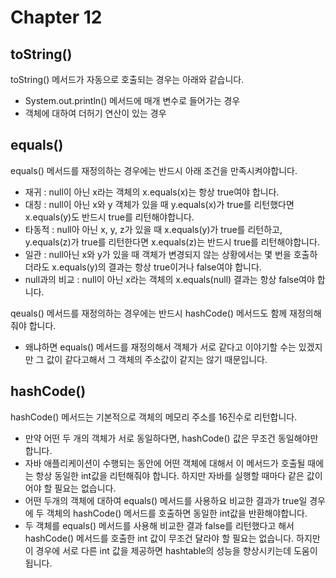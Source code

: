 # Chapter 12

## toString()
toString() 메서드가 자동으로 호출되는 경우는 아래와 같습니다.

- System.out.println() 메서드에 매개 변수로 들어가는 경우
- 객체에 대하여 더허기 연산이 있는 경우

## equals()

equals() 메서드를 재정의하는 경우에는 반드시 아래 조건을 만족시켜야합니다.

- 재귀 : null이 아닌 x라는 객체의 x.equals(x)는 항상 true여야 합니다.
- 대칭 : null이 아닌 x와 y 객체가 있을 때 y.equals(x)가 true를 리턴했다면 x.equals(y)도 반드시 true를 리턴해야합니다.
- 타동적 : null아 아닌 x, y, z가 있을 때 x.equals(y)가 true를 리턴하고, y.equals(z)가 true를 리턴한다면 x.equals(z)는 반드시 true를 리턴해야합니다.
- 일관 : null아닌 x와 y가 있을 때 객체가 변경되지 않는 상황에서는 몇 번을 호출하더라도 x.equals(y)의 결과는 항상 true이거나 false여야 합니다.
- null과의 비교 : null이 아닌 x라는 객체의 x.equals(null) 결과는 항상 false여야 합니다.

qeuals() 메서드를 재정의하는 경우에는 반드시 hashCode() 메서드도 함께 재정의해줘야 합니다.
- 왜냐하면 equals() 메서드를 재정의해서 객체가 서로 같다고 이야기할 수는 있겠지만 그 값이 같다고해서 그 객체의 주소값이 같지는 않기 때문입니다. 

## hashCode()
hashCode() 메서드는 기본적으로 객체의 메모리 주소를 16진수로 리턴합니다.

- 만약 어떤 두 개의 객체가 서로 동일하다면, hashCode() 값은 무조건 동일해야만 합니다.
- 자바 애플리케이션이 수행되는 동안에 어떤 객체에 대해서 이 메서드가 호출될 때에는 항상 동일한 int값을 리턴해줘야 합니다. 하지만 자바를 실행할 때마다 같은 값이어야 할 필요는 없습니다.
- 어떤 두개의 객체에 대하여 equals() 메서드를 사용하요 비교한 결과가 true일 경우에 두 객체의 hashCode() 메서드를 호출하면 동일한 int값을 반환해야합니다.
- 두 객체를 equals() 메서드를 사용해 비교한 결과 false를 리턴했다고 해서 hashCode() 메서드를 호출한 int 값이 무조건 달라야 할 필요는 없습니다. 하지만 이 경우에 서로 다른 int 값을 제공하면 
hashtable의 성능을 향상시키는데 도움이 됩니다.

